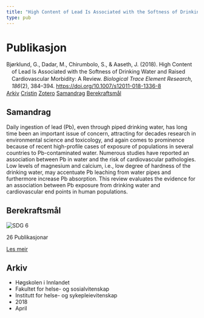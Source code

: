 ```yaml
---
title: "High Content of Lead Is Associated with the Softness of Drinking Water and Raised Cardiovascular Morbidity: A Review"
type: pub
---
```

<h1>Publikasjon</h1>
<article id="csl-bib-container-WAJ68SSH" class="csl-bib-container">
  <div class="csl-bib-body" style="line-height: 1.35; padding-left: 1em; text-indent:-1em;">
  <div class="csl-entry">Bj&#xF8;rklund, G., Dadar, M., Chirumbolo, S., &amp; Aaseth, J. (2018). High Content of Lead Is Associated with the Softness of Drinking Water and Raised Cardiovascular Morbidity: A Review. <i>Biological Trace Element Research</i>, <i>186</i>(2), 384&#x2013;394. <a href="https://doi.org/10.1007/s12011-018-1336-8">https://doi.org/10.1007/s12011-018-1336-8</a></div>
</div>
  <div class="csl-bib-buttons">
    <a href="#taxonomy-article-WAJ68SSH" class="csl-bib-button">Arkiv</a>
    <a href="https://app.cristin.no/results/show.jsf?id=1581009" alt="Cristin URL" class="csl-bib-button">Cristin</a>
    <a href="http://zotero.org/groups/5022929/items/WAJ68SSH" alt="Zotero URL" class="csl-bib-button">Zotero</a>
    <a href="#abstract-article-WAJ68SSH" class="csl-bib-button">Samandrag</a>
    <a href="#sdg-article-WAJ68SSH" class="csl-bib-button">Berekraftsmål</a>
  </div>
  <div id="csl-bib-meta-container-WAJ68SSH"></div>
</article>
<div id="csl-bib-meta-WAJ68SSH" class="csl-bib-meta">
  <article id="abstract-article-WAJ68SSH" class="abstract-article">
    <h1>Samandrag</h1>
    Daily ingestion of lead (Pb), even through piped drinking water, has long time been an important issue of concern, attracting for decades research in environmental science and toxicology, and again comes to prominence because of recent high-profile cases of exposure of populations in several countries to Pb-contaminated water. Numerous studies have reported an association between Pb in water and the risk of cardiovascular pathologies. Low levels of magnesium and calcium, i.e., low degree of hardness of the drinking water, may accentuate Pb leaching from water pipes and furthermore increase Pb absorption. This review evaluates the evidence for an association between Pb exposure from drinking water and cardiovascular end points in human populations.
  </article>
  <article id="sdg-article-WAJ68SSH" class="sdg-article">
    <h1>Berekraftsmål</h1>
    <div class="sdg-container"><div id="sdg6" class="sdg">
<img src="{{< params subfolder >}}images/sdg/sdg06_no.png" class="image" alt="SDG 6">
<div class="sdg-overlay">
<p class="sdg-publication-count"><span>26</span> Publikasjonar</p>
<p><a href="https://www.fn.no/om-fn/fns-baerekraftsmaal/rent-vann-og-gode-sanitaerforhold?lang=nno-NO" class="sdg-read-more">Les meir</a></p>
</div>
</div></div>
  </article>
  <article id="taxonomy-article-WAJ68SSH" class="taxonomy-article">
    <h1>Arkiv</h1>
    <ul>
      <li>Høgskolen i Innlandet</li>
      <li>Fakultet for helse- og sosialvitenskap</li>
      <li>Institutt for helse- og sykepleievitenskap</li>
      <li>2018</li>
      <li>April</li>
    </ul>
  </article>
</div>
